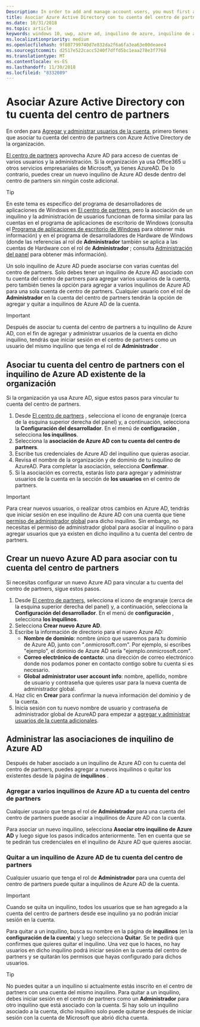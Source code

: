 ```yaml
---
Description: In order to add and manage account users, you must first associate your Partner Center account with your organization's Azure Active Directory.
title: Asociar Azure Active Directory con tu cuenta del centro de partners
ms.date: 10/31/2018
ms.topic: article
keywords: windows 10, uwp, azure ad, inquilino de azure, inquilino de aad, inquilino de azure ad, administración de inquilinos, inquilinos
ms.localizationpriority: medium
ms.openlocfilehash: 9f807799740d7e832da2f6a6fa3ea63e00deaee4
ms.sourcegitcommit: d2517e522cacc5240f7dffd5bc1eaa278e3f7768
ms.translationtype: MT
ms.contentlocale: es-ES
ms.lasthandoff: 11/30/2018
ms.locfileid: "8332089"
---
```

# <a name="associate-azure-active-directory-with-your-partner-center-account"></a>Asociar Azure Active Directory con tu cuenta del centro de partners

En orden para [Agregar y administrar usuarios de la cuenta](add-users-groups-and-azure-ad-applications.md), primero tienes que asociar tu cuenta del centro de partners con Azure Active Directory de la organización. 

[El centro de partners](https://partner.microsoft.com/dashboard) aprovecha Azure AD para acceso de cuentas de varios usuarios y la administración. Si la organización ya usa Office365 u otros servicios empresariales de Microsoft, ya tienes AzureAD. De lo contrario, puedes crear un nuevo inquilino de Azure AD desde dentro del centro de partners sin ningún coste adicional.

> [!TIP]
> En este tema es específico del programa de desarrolladores de aplicaciones de Windows en [El centro de partners](https://partner.microsoft.com/dashboard), pero la asociación de un inquilino y la administración de usuarios funcionan de forma similar para las cuentas en el programa de aplicaciones de escritorio de Windows (consulta el [Programa de aplicaciones de escritorio de Windows](https://docs.microsoft.com/windows/desktop/appxpkg/windows-desktop-application-program#add-and-manage-account-users) para obtener más información) y en el programa de desarrolladores de Hardware de Windows (donde las referencias al rol de **Administrador** también se aplica a las cuentas de Hardware con el rol de **Administrador** ; consulta [Administración del panel](https://docs.microsoft.com/windows-hardware/drivers/dashboard/dashboard-administration) para obtener más información).

Un solo inquilino de Azure AD puede asociarse con varias cuentas del centro de partners. Solo debes tener un inquilino de Azure AD asociado con tu cuenta del centro de partners para agregar varios usuarios de la cuenta, pero también tienes la opción para agregar a varios inquilinos de Azure AD para una sola cuenta de centro de partners. Cualquier usuario con el rol de **Administrador** en la cuenta del centro de partners tendrán la opción de agregar y quitar a inquilinos de Azure AD de la cuenta.

> [!IMPORTANT]
> Después de asociar tu cuenta del centro de partners a tu inquilino de Azure AD, con el fin de agregar y administrar usuarios de la cuenta en dicho inquilino, tendrás que iniciar sesión en el centro de partners como un usuario del mismo inquilino que tenga el rol de **Administrador** .


## <a name="associate-your-partner-center-account-with-your-organizations-existing-azure-ad-tenant"></a>Asociar tu cuenta del centro de partners con el inquilino de Azure AD existente de la organización

Si la organización ya usa Azure AD, sigue estos pasos para vincular tu cuenta del centro de partners.

1.  Desde [El centro de partners](https://partner.microsoft.com/dashboard) , selecciona el icono de engranaje (cerca de la esquina superior derecha del panel) y, a continuación, selecciona la **Configuración del desarrollador**. En el menú de **configuración** , selecciona **los inquilinos**.
2.  Selecciona la **asociación de Azure AD con tu cuenta del centro de partners**.
3.  Escribe tus credenciales de Azure AD del inquilino que quieras asociar.
4.  Revisa el nombre de la organización y de dominio de tu inquilino de AzureAD. Para completar la asociación, selecciona **Confirmar**.
5.  Si la asociación es correcta, estarás listo para agregar y administrar usuarios de la cuenta en la sección de **los usuarios** en el centro de partners.

> [!IMPORTANT]
> Para crear nuevos usuarios, o realizar otros cambios en Azure AD, tendrás que iniciar sesión en ese inquilino de Azure AD con una cuenta que tiene [permiso de administrador global](https://docs.microsoft.com/azure/active-directory/users-groups-roles/directory-assign-admin-roles) para dicho inquilino. Sin embargo, no necesitas el permiso de administrador global para asociar al inquilino o para agregar usuarios que ya existen en dicho inquilino a tu cuenta del centro de partners.


## <a name="create-a-brand-new-azure-ad-to-associate-with-your-partner-center-account"></a>Crear un nuevo Azure AD para asociar con tu cuenta del centro de partners

Si necesitas configurar un nuevo Azure AD para vincular a tu cuenta del centro de partners, sigue estos pasos.

1.  Desde [El centro de partners](https://partner.microsoft.com/dashboard), selecciona el icono de engranaje (cerca de la esquina superior derecha del panel) y, a continuación, selecciona la **Configuración del desarrollador**. En el menú de **configuración** , selecciona **los inquilinos**.
2.  Selecciona **Crear nuevo Azure AD**.
3.  Escribe la información de directorio para el nuevo Azure AD:
    - **Nombre de dominio**: nombre único que usaremos para tu dominio de Azure AD, junto con ".onmicrosoft.com". Por ejemplo, si escribes "ejemplo", el dominio de Azure AD sería "ejemplo.onmicrosoft.com".
    - **Correo electrónico de contacto**: una dirección de correo electrónico donde nos podamos poner en contacto contigo sobre tu cuenta si es necesario.
    - **Global administrator user account info**: nombre, apellido, nombre de usuario y contraseña que quieres usar para la nueva cuenta de administrador global.
4.  Haz clic en **Crear** para confirmar la nueva información del dominio y de la cuenta.
5.  Inicia sesión con tu nuevo nombre de usuario y contraseña de administrador global de AzureAD para empezar a [agregar y administrar usuarios de la cuenta adicionales](add-users-groups-and-azure-ad-applications.md).


## <a name="manage-azure-ad-tenant-associations"></a>Administrar las asociaciones de inquilino de Azure AD

Después de haber asociado a un inquilino de Azure AD con tu cuenta del centro de partners, puedes agregar a nuevos inquilinos o quitar los existentes desde la página de **inquilinos** .


### <a name="add-multiple-azure-ad-tenants-to-your-partner-center-account"></a>Agregar a varios inquilinos de Azure AD a tu cuenta del centro de partners

Cualquier usuario que tenga el rol de **Administrador** para una cuenta del centro de partners puede asociar a inquilinos de Azure AD con la cuenta.

Para asociar un nuevo inquilino, selecciona **Asociar otro inquilino de Azure AD** y luego sigue los pasos indicados anteriormente. Ten en cuenta que se te pedirán tus credenciales en el inquilino de Azure AD que quieres asociar.


### <a name="remove-an-azure-ad-tenant-from-your-partner-center-account"></a>Quitar a un inquilino de Azure AD de tu cuenta del centro de partners

Cualquier usuario que tenga el rol de **Administrador** para una cuenta del centro de partners puede quitar a inquilinos de Azure AD de la cuenta.

> [!IMPORTANT]
> Cuando se quita un inquilino, todos los usuarios que se han agregado a la cuenta del centro de partners desde ese inquilino ya no podrán iniciar sesión en la cuenta. 

Para quitar a un inquilino, busca su nombre en la página de **inquilinos** (en la **configuración de la cuenta**) y luego selecciona **Quitar**. Se te pedirá que confirmes que quieres quitar el inquilino. Una vez que lo haces, no hay usuarios en dicho inquilino podrá iniciar sesión en la cuenta del centro de partners y se quitarán los permisos que hayas configurado para dichos usuarios.

> [!TIP]
> No puedes quitar a un inquilino si actualmente estás inscrito en el centro de partners con una cuenta del mismo inquilino. Para quitar a un inquilino, debes iniciar sesión en el centro de partners como un **Administrador** para otro inquilino que está asociado con la cuenta. Si hay solo un inquilino asociado a la cuenta, dicho inquilino solo puede quitarse después de iniciar sesión con la cuenta de Microsoft que abrió dicha cuenta.


